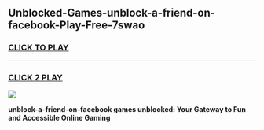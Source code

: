 
## Unblocked-Games-unblock-a-friend-on-facebook-Play-Free-7swao
<h3>
<a href="https://premium76.site?title=unblock-a-friend-on-facebook&ref=10A">CLICK TO PLAY</a></h3>
<hr>

<h3>
<a href="https://premium76.site?title=unblock-a-friend-on-facebook&ref=10A">CLICK 2 PLAY</a>
  
</h3>

<a href="https://premium76.site?title=unblock-a-friend-on-facebook&ref=10A"><img src="https://clearcache.store/games.png"></a>


**unblock-a-friend-on-facebook games unblocked: Your Gateway to Fun and Accessible Online Gaming**
